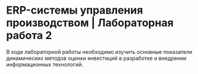 # ERP-системы управления производством | Лабораторная работа 2

В ходе лабораторной работы необходимо изучить основные показатели динамических методов оценки инвестиций в разработке и внедрении информационных технологий.
